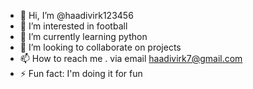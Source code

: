 - 👋 Hi, I’m @haadivirk123456
- 👀 I’m interested in football
- 🌱 I’m currently learning python
- 💞️ I’m looking to collaborate on projects
- 📫 How to reach me . via email haadivirk7@gmail.com
- ⚡ Fun fact: I'm doing it for fun

<!---
haadivirk123456/haadivirk123456 is a ✨ special ✨ repository because its `README.md` (this file) appears on your GitHub profile.
You can click the Preview link to take a look at your changes.
--->
